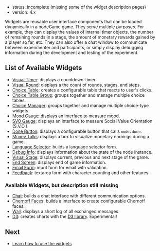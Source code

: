 - status: incomplete (missing some of the widget description pages)
- version: 4.x

Widgets are reusable user interface components that can be loaded
dynamically in a nodeGame game. They serve multiple purposes. For
example, they can display the values of internal timer objects, the
number of remaining rounds in a stage, the amount of monetary rewards
gained by a player so far, etc. They can also offer a chat window to
communicate between experimenter and participants, or simply display
debugging information during the development and testing of the
experiment.

## List of Available Widgets

- [Visual Timer](VisualTimer-Widget-v4): displays a countdown-timer.
- [Visual Round](VisualRound-Widget-v4): displays a the count of rounds,
  stages, and steps.
- [Choice Table](ChoiceTable-Widget-v4): creates a configurable table
  that reacts to user's clicks.
- [Choice Table Group](ChoiceTableGroup-Widget-v4): groups together and
  manage multiple choice tables.
- [Choice Manager](ChoiceManager-Widget-v4): groups together and
  manage multiple choice-type widgets.
- [Mood Gauge](MoodGauge-Widget-v4): displays an interface to measure
  mood.
- [SVO Gauge](SVOGauge-Widget-v4): displays an interface to measure
  Social Value Orientation (S.V.O.).
- [Done Button](DoneButton-Widget-v4): displays a configurable button
  that calls `node.done`.
- [Money Talks](MoneyTalks-Widget-v4): displays a box to visualize
  monetary earnings during a game.
- [Language Selector](LanguageSelector-Widget-v4): builds a language
  selector form.
- [Debug Info](DebugInfo-Widget-v4): displays information about the
  state of the node instance.
- [Visual Stage](VisualStage-Widget-v4): displays current, previous and
  next stage of the game.
- [End Screen](EndScreen-Widget-v4): displays end of game information.
- [Email Form](EmailForm-Widget-v4): input form for email with validation.
- [Feedback](Feedback-Widget-v4): textarea form with character counting and other features. 
  
### Available Widgets, but description still missing
  
- [Chat](Chat-Widget-v4): builds a chat interface with different
  communication options.
- [Chernoff Faces](ChernoffFaces-Widget-v4): builds a interface to create
  configurable Chernoff faces.
- [Wall](Wall-Widget-v4): displays a short log of all exchanged messages.
- [D3](D3-Widget-v4): creates charts with the
  [D3 library](http://d3js.org/). Experimental!
 

## Next

- [Learn how to use the widgets](Using-Widgets-v4)
